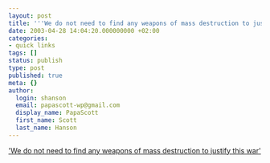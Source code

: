 ```yaml
---
layout: post
title: '''We do not need to find any weapons of mass destruction to justify this war'''
date: 2003-04-28 14:04:20.000000000 +02:00
categories:
- quick links
tags: []
status: publish
type: post
published: true
meta: {}
author:
  login: shanson
  email: papascott-wp@gmail.com
  display_name: PapaScott
  first_name: Scott
  last_name: Hanson
---
```

<p><a title="Thomas Friedman, New York Times" href="http://www.nytimes.com/2003/04/27/opinion/27FRIE.html">'We do not need to find any weapons of mass destruction to justify this war'</a></p>
